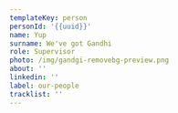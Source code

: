 ```yaml
---
templateKey: person
personId: '{{uuid}}'
name: Yup
surname: We've got Gandhi
role: Supervisor
photo: /img/gandgi-removebg-preview.png
about: ''
linkedin: ''
label: our-people
tracklist: ''
---
```

